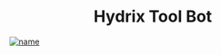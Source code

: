 ### <h1 align="center">Hydrix Tool Bot 


[![name](https://www.herokucdn.com/deploy/button.svg)](https://heroku.com/deploy?template=https://github.com/HyDrix777/znxjsnssnsssnzsns)


